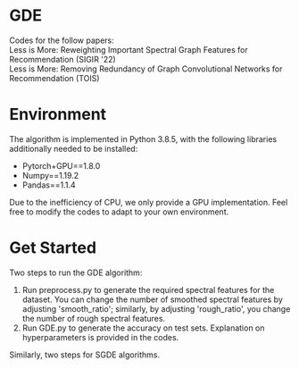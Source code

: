 # GDE
Codes for the follow papers:<br/>
Less is More: Reweighting Important Spectral Graph Features for Recommendation (SIGIR '22)<br/>
Less is More: Removing Redundancy of Graph Convolutional Networks for Recommendation (TOIS)

# Environment
The algorithm is implemented in Python 3.8.5, with the following libraries additionally needed to be installed:<br/>
* Pytorch+GPU==1.8.0<br/>
* Numpy==1.19.2<br/>
* Pandas==1.1.4<br/>

Due to the inefficiency of CPU, we only provide a GPU implementation. Feel free to modify the codes to adapt to your own environment.

# Get Started

Two steps to run the GDE algorithm:<br/>
1. Run preprocess.py to generate the required spectral features for the dataset. You can change the number of smoothed spectral features by adjusting 'smooth_ratio'; similarly, by adjusting 'rough_ratio', you change the number of rough spectral features.
2. Run GDE.py to generate the accuracy on test sets. Explanation on hyperparameters is provided in the codes.

Similarly, two steps for SGDE algorithms.
